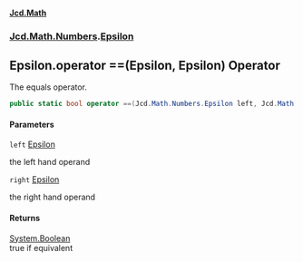 #### [Jcd.Math](index.md 'index')
### [Jcd.Math.Numbers](Jcd.Math.Numbers.md 'Jcd.Math.Numbers').[Epsilon](Jcd.Math.Numbers.Epsilon.md 'Jcd.Math.Numbers.Epsilon')

## Epsilon.operator ==(Epsilon, Epsilon) Operator

The equals operator.

```csharp
public static bool operator ==(Jcd.Math.Numbers.Epsilon left, Jcd.Math.Numbers.Epsilon right);
```
#### Parameters

<a name='Jcd.Math.Numbers.Epsilon.op_Equality(Jcd.Math.Numbers.Epsilon,Jcd.Math.Numbers.Epsilon).left'></a>

`left` [Epsilon](Jcd.Math.Numbers.Epsilon.md 'Jcd.Math.Numbers.Epsilon')

the left hand operand

<a name='Jcd.Math.Numbers.Epsilon.op_Equality(Jcd.Math.Numbers.Epsilon,Jcd.Math.Numbers.Epsilon).right'></a>

`right` [Epsilon](Jcd.Math.Numbers.Epsilon.md 'Jcd.Math.Numbers.Epsilon')

the right hand operand

#### Returns
[System.Boolean](https://docs.microsoft.com/en-us/dotnet/api/System.Boolean 'System.Boolean')  
true if equivalent